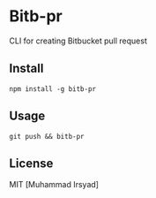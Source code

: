 # Bitb-pr

CLI for creating Bitbucket pull request

## Install

`npm install -g bitb-pr`

## Usage

`git push && bitb-pr `

## License

MIT [Muhammad Irsyad]
